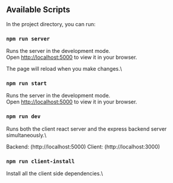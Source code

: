 
## Available Scripts

In the project directory, you can run:

### `npm run server`

Runs the server in the development mode.\
Open [http://localhost:5000](http://localhost:5000) to view it in your browser.

The page will reload when you make changes.\

### `npm run start`

Runs the server in the development mode.\
Open [http://localhost:5000](http://localhost:5000) to view it in your browser.

### `npm run dev`

Runs both the client react server and the express backend server simultaneously.\

Backend: (http://localhost:5000)
Client: (http://localhost:3000)


### `npm run client-install`

Install all the client side dependencies.\




